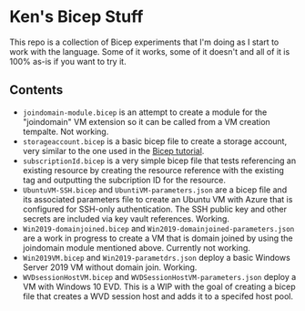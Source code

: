 # Ken's Bicep Stuff

This repo is a collection of Bicep experiments that I'm doing as I start to work with the language.  Some of it works, some of it doesn't and all of it is 100% as-is if you want to try it.

## Contents

* `joindomain-module.bicep` is an attempt to create a module for the "joindomain" VM extension so it can be called from a VM creation tempalte.  Not working.
* `storageaccount.bicep` is a basic bicep file to create a storage account, very similar to the one used in the [Bicep tutorial](https://github.com/Azure/bicep/blob/main/docs/tutorial/01-simple-template.md).
* `subscriptionId.bicep` is a very simple bicep file that tests referencing an existing resource by creating the resource reference with the existing tag and outputting the subcription ID for the resource.
* `UbuntuVM-SSH.bicep` and `UbuntiVM-parameters.json` are a bicep file and its associated parameters file to create an Ubuntu VM with Azure that is configured for SSH-only authentication.  The SSH public key and other secrets are included via key vault references. Working.
* `Win2019-domainjoined.bicep` and `Win2019-domainjoined-parameters.json` are a work in progress to create a VM that is domain joined by using the joindomain module mentioned above.  Currently not working.
* `Win2019VM.bicep` and `Win2019-parametdrs.json` deploy a basic Windows Server 2019 VM without domain join.  Working.
* `WVDsessionHostVM.bicep` and `WVDSessionHostVM-parameters.json` deploy a VM with Windows 10 EVD.  This is a WIP with the goal of creating a bicep file that creates a WVD session host and adds it to a specifed host pool.


